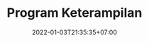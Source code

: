 ---
date        : 2022-01-03T21:35:35+07:00
title       : Program Keterampilan
description : Sumber belajar keterampilan
slug        : keterampilan
---